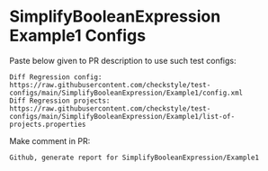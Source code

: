 # SimplifyBooleanExpression Example1 Configs
Paste below given to PR description to use such test configs:
```
Diff Regression config: https://raw.githubusercontent.com/checkstyle/test-configs/main/SimplifyBooleanExpression/Example1/config.xml
Diff Regression projects: https://raw.githubusercontent.com/checkstyle/test-configs/main/SimplifyBooleanExpression/Example1/list-of-projects.properties
```
Make comment in PR:
```
Github, generate report for SimplifyBooleanExpression/Example1
```
